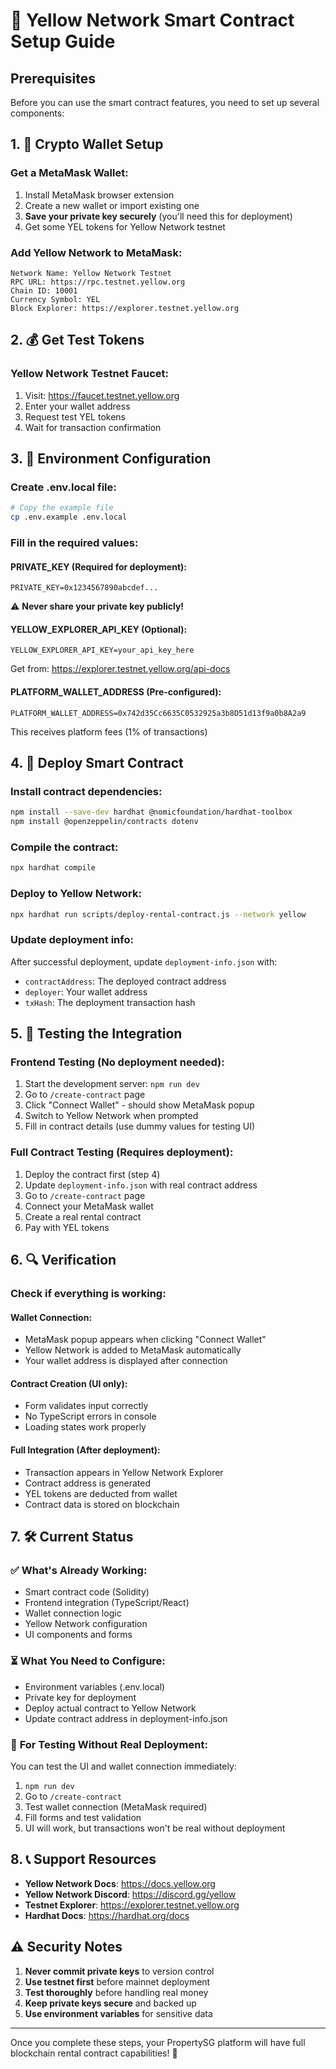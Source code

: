# 🚀 Yellow Network Smart Contract Setup Guide

## Prerequisites

Before you can use the smart contract features, you need to set up several components:

## 1. 🔑 **Crypto Wallet Setup**

### Get a MetaMask Wallet:
1. Install MetaMask browser extension
2. Create a new wallet or import existing one
3. **Save your private key securely** (you'll need this for deployment)
4. Get some YEL tokens for Yellow Network testnet

### Add Yellow Network to MetaMask:
```
Network Name: Yellow Network Testnet
RPC URL: https://rpc.testnet.yellow.org
Chain ID: 10001
Currency Symbol: YEL
Block Explorer: https://explorer.testnet.yellow.org
```

## 2. 💰 **Get Test Tokens**

### Yellow Network Testnet Faucet:
1. Visit: https://faucet.testnet.yellow.org
2. Enter your wallet address
3. Request test YEL tokens
4. Wait for transaction confirmation

## 3. 🔧 **Environment Configuration**

### Create .env.local file:
```bash
# Copy the example file
cp .env.example .env.local
```

### Fill in the required values:

#### **PRIVATE_KEY** (Required for deployment):
```
PRIVATE_KEY=0x1234567890abcdef...
```
⚠️ **Never share your private key publicly!**

#### **YELLOW_EXPLORER_API_KEY** (Optional):
```
YELLOW_EXPLORER_API_KEY=your_api_key_here
```
Get from: https://explorer.testnet.yellow.org/api-docs

#### **PLATFORM_WALLET_ADDRESS** (Pre-configured):
```
PLATFORM_WALLET_ADDRESS=0x742d35Cc6635C0532925a3b8D51d13f9a0b8A2a9
```
This receives platform fees (1% of transactions)

## 4. 📜 **Deploy Smart Contract**

### Install contract dependencies:
```bash
npm install --save-dev hardhat @nomicfoundation/hardhat-toolbox
npm install @openzeppelin/contracts dotenv
```

### Compile the contract:
```bash
npx hardhat compile
```

### Deploy to Yellow Network:
```bash
npx hardhat run scripts/deploy-rental-contract.js --network yellow
```

### Update deployment info:
After successful deployment, update `deployment-info.json` with:
- `contractAddress`: The deployed contract address
- `deployer`: Your wallet address
- `txHash`: The deployment transaction hash

## 5. 🎯 **Testing the Integration**

### Frontend Testing (No deployment needed):
1. Start the development server: `npm run dev`
2. Go to `/create-contract` page
3. Click "Connect Wallet" - should show MetaMask popup
4. Switch to Yellow Network when prompted
5. Fill in contract details (use dummy values for testing UI)

### Full Contract Testing (Requires deployment):
1. Deploy the contract first (step 4)
2. Update `deployment-info.json` with real contract address
3. Go to `/create-contract` page
4. Connect your MetaMask wallet
5. Create a real rental contract
6. Pay with YEL tokens

## 6. 🔍 **Verification**

### Check if everything is working:

#### **Wallet Connection**:
- MetaMask popup appears when clicking "Connect Wallet"
- Yellow Network is added to MetaMask automatically
- Your wallet address is displayed after connection

#### **Contract Creation** (UI only):
- Form validates input correctly
- No TypeScript errors in console
- Loading states work properly

#### **Full Integration** (After deployment):
- Transaction appears in Yellow Network Explorer
- Contract address is generated
- YEL tokens are deducted from wallet
- Contract data is stored on blockchain

## 7. 🛠️ **Current Status**

### ✅ **What's Already Working**:
- Smart contract code (Solidity)
- Frontend integration (TypeScript/React)
- Wallet connection logic
- Yellow Network configuration
- UI components and forms

### ⏳ **What You Need to Configure**:
- Environment variables (.env.local)
- Private key for deployment
- Deploy actual contract to Yellow Network
- Update contract address in deployment-info.json

### 🎯 **For Testing Without Real Deployment**:
You can test the UI and wallet connection immediately:
1. `npm run dev`
2. Go to `/create-contract`
3. Test wallet connection (MetaMask required)
4. Fill forms and test validation
5. UI will work, but transactions won't be real without deployment

## 8. 📞 **Support Resources**

- **Yellow Network Docs**: https://docs.yellow.org
- **Yellow Network Discord**: https://discord.gg/yellow
- **Testnet Explorer**: https://explorer.testnet.yellow.org
- **Hardhat Docs**: https://hardhat.org/docs

## ⚠️ **Security Notes**

1. **Never commit private keys** to version control
2. **Use testnet first** before mainnet deployment
3. **Test thoroughly** before handling real money
4. **Keep private keys secure** and backed up
5. **Use environment variables** for sensitive data

---

Once you complete these steps, your PropertySG platform will have full blockchain rental contract capabilities! 🚀